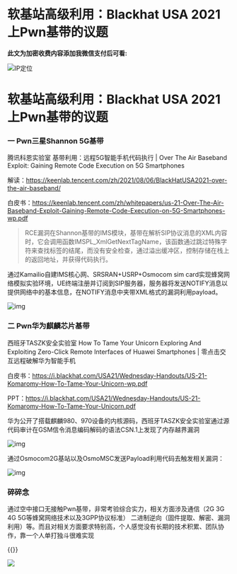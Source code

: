 # 软基站高级利用：Blackhat USA 2021上Pwn基带的议题

**此文为加密收费内容添加我微信支付后可看:**
<!--more-->
![IP定位](https://tool.lu/netcard/)

# 软基站高级利用：Blackhat USA 2021上Pwn基带的议题

### 一 Pwn三星Shannon 5G基带

腾讯科恩实验室 基带利用：远程5G智能手机代码执行 | Over The Air Baseband Exploit: Gaining Remote Code Execution on 5G Smartphones

解读：https://keenlab.tencent.com/zh/2021/08/06/BlackHatUSA2021-over-the-air-baseband/

白皮书：https://keenlab.tencent.com/zh/whitepapers/us-21-Over-The-Air-Baseband-Exploit-Gaining-Remote-Code-Execution-on-5G-Smartphones-wp.pdf

> RCE漏洞在Shannon基带的IMS模块，基带在解析SIP协议消息的XML内容时，它会调用函数IMSPL_XmlGetNextTagName，该函数通过跳过特殊字符来查找标签的结尾，而没有安全检查，通过溢出缓冲区，控制存储在栈上的返回地址，并获得代码执行。

通过Kamailio自建IMS核心网、SRSRAN+USRP+Osmocom sim card实现蜂窝网络模拟实验环境，UE终端注册并订阅到SIP服务器，服务器将发送NOTIFY消息以提供网络中的基本信息，在NOTIFY消息中夹带XML格式的漏洞利用payload。

![img](https://keenlab.tencent.com/zh/img/BH2021-over-air-baseband/5-2-failed.png)





### 二 Pwn华为麒麟芯片基带

西班牙TASZK安全实验室 How To Tame Your Unicorn Exploring And Exploiting Zero-Click Remote Interfaces of Huawei Smartphones | 零点击交互远程破解华为智能手机

白皮书：https://i.blackhat.com/USA21/Wednesday-Handouts/US-21-Komaromy-How-To-Tame-Your-Unicorn-wp.pdf



PPT：https://i.blackhat.com/USA21/Wednesday-Handouts/US-21-Komaromy-How-To-Tame-Your-Unicorn.pdf

华为公开了搭载麒麟980、970设备的内核源码，西班牙TASZK安全实验室通过源代码审计在GSM信令消息编码解码的语法CSN.1上发现了内存越界漏洞

![img](https://cn0xroot.files.wordpress.com/2021/08/xnip2021-08-15_18-16-59.jpg?w=1024)

通过Osmocom2G基站以及OsmoMSC发送Payload利用代码去触发相关漏洞：

![img](https://cn0xroot.files.wordpress.com/2021/08/xnip2021-08-15_18-05-36.jpg?w=726)



### 碎碎念

通过空中接口无接触Pwn基带，非常考验综合实力，相关方面涉及通信（2G 3G 4G 5G等蜂窝网络技术以及3GPP协议标准） 二进制逆向（固件提取、解密、漏洞利用）等。而且对相关方面要求特别高，个人感觉没有长期的技术积累、团队协作，靠一个人单打独斗很难实现


{{<music url="https://cdn.jsdelivr.net/gh/ybrc/ybrc.github.io@source/Music/21.mp3" name="" artist="Mr·Yang" cover="https://cdn.jsdelivr.net/gh/ybrc/ybrc.github.io@img/avatar.png" fixed="true" volume="100" loop="all" autoplay="true" preload="auto" >}}

<img src="https://tool.lu/netcard/">
